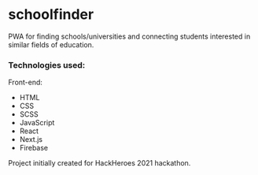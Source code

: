 # schoolfinder
PWA for finding schools/universities and connecting students interested in similar fields of education. 

### Technologies used:
Front-end: 
- HTML
- CSS
- SCSS
- JavaScript
- React
- Next.js
- Firebase

Project initially created for HackHeroes 2021 hackathon.
